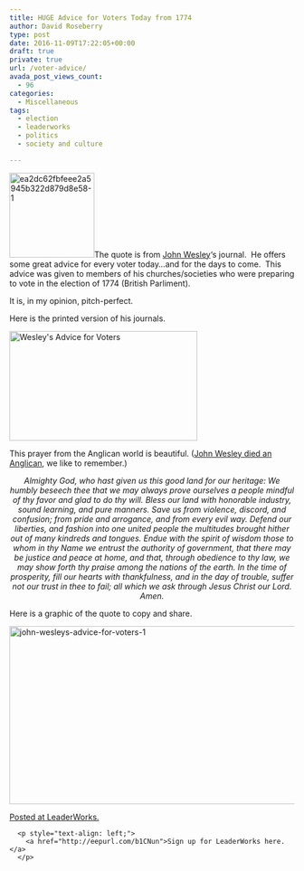 ```yaml
---
title: HUGE Advice for Voters Today from 1774
author: David Roseberry
type: post
date: 2016-11-09T17:22:05+00:00
draft: true
private: true
url: /voter-advice/
avada_post_views_count:
  - 96
categories:
  - Miscellaneous
tags:
  - election
  - leaderworks
  - politics
  - society and culture

---
```

<p style="text-align: left;">
  <img decoding="async" loading="lazy" class="alignleft wp-image-2686 size-thumbnail" src="http://www.leaderworks.org/wp-content/uploads/2016/11/ea2dc62fbfeee2a5945b322d879d8e58-1-e1478704862117-150x150.jpg" alt="ea2dc62fbfeee2a5945b322d879d8e58-1" width="150" height="150" />The quote is from <a href="http://en.wikipedia.org/wiki/John_Wesley">John Wesley</a>&#8216;s journal.  He offers some great advice for every voter today&#8230;and for the days to come.  This advice was given to members of his churches/societies who were preparing to vote in the election of 1774 (British Parliment).
</p>

<p style="text-align: left;">
  It is, in my opinion, pitch-perfect.
</p>

<p style="text-align: left;">
  Here is the printed version of his journals.
</p>

<p style="text-align: left;">
  <img decoding="async" loading="lazy" class="wp-image-2682 aligncenter" src="http://www.leaderworks.org/wp-content/uploads/2016/11/wesley-journal-300x175.jpg" alt="Wesley's Advice for Voters" width="332" height="194" />
</p>

<p style="text-align: left;">
  This prayer from the Anglican world is beautiful. (<a href="http://livingchurch.org/wesley-and-anglican-mission">John Wesley died an Anglican</a>, we like to remember.)
</p>

<p style="text-align: center;">
  <em>Almighty God, who hast given us this good land for our heritage: We humbly beseech thee that we may always prove ourselves a people mindful of thy favor and glad to do thy will. Bless our land with honorable industry, sound learning, and pure manners. Save us from violence, discord, and confusion; from pride and arrogance, and from every evil way. Defend our liberties, and fashion into one united people the multitudes brought hither out of many kindreds and tongues. Endue with the spirit of wisdom those to whom in thy Name we entrust the authority of government, that there may be justice and peace at home, and that, through obedience to thy law, we may show forth thy praise among the nations of the earth. In the time of prosperity, fill our hearts with thankfulness, and in the day of trouble, suffer not our trust in thee to fail; all which we ask through Jesus Christ our Lord. Amen.</em>
</p>

<p style="text-align: left;">
  Here is a graphic of the quote to copy and share.
</p>

<p style="text-align: left;">
  <img decoding="async" loading="lazy" class="aligncenter size-full wp-image-2679" src="http://www.leaderworks.org/wp-content/uploads/2016/11/John-Wesleys-Advice-for-Voters-1.png" alt="john-wesleys-advice-for-voters-1" width="560" height="315" />
</p>

<p style="text-align: left;">
  <p style="text-align: left;">
    <p style="text-align: left;">
      <p style="text-align: left;">
        <a href="http://leaderworks.org">Posted at LeaderWorks.</a>
      </p>
      
      <p style="text-align: left;">
        <a href="http://eepurl.com/b1CNun">Sign up for LeaderWorks here.</a>
      </p>